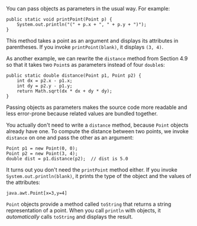 You can pass objects as parameters in the usual way. For example:


```code
public static void printPoint(Point p) {
    System.out.println("(" + p.x + ", " + p.y + ")");
}
```

This method takes a point as an argument and displays its attributes in parentheses. If you invoke `printPoint(blank)`, it displays `(3, 4)`.

As another example, we can rewrite the `distance` method from Section 4.9 so that it takes two `Point`s as parameters instead of four `double`s:

```code
public static double distance(Point p1, Point p2) {
    int dx = p2.x - p1.x;
    int dy = p2.y - p1.y;
    return Math.sqrt(dx * dx + dy * dy);
}
```

Passing objects as parameters makes the source code more readable and less error-prone because related values are bundled together.

You actually don't need to write a `distance` method, because `Point` objects already have one. To compute the distance between two points, we invoke `distance` on one and pass the other as an argument:

```code
Point p1 = new Point(0, 0);
Point p2 = new Point(3, 4);
double dist = p1.distance(p2);  // dist is 5.0
```

It turns out you don't need the `printPoint` method either. If you invoke `System.out.println(blank)`, it prints the type of the object and the values of the attributes:

```code
java.awt.Point[x=3,y=4]
```


`Point` objects provide a method called `toString` that returns a string representation of a point. When you call `println` with objects, it *automatically* calls `toString` and displays the result.